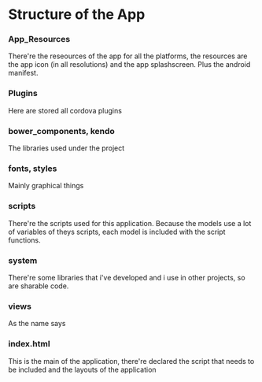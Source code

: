 # Structure of the App

### App_Resources

There're the reseources of the app for all the platforms, the resources are the app icon (in all resolutions) and the app splashscreen.
Plus the android manifest.

### Plugins

Here are stored all cordova plugins

### bower_components, kendo

The libraries used under the project

### fonts, styles

Mainly graphical things

### scripts

There're the scripts used for this application.
Because the models use a lot of variables of theys scripts, each model is included with the script functions.

### system

There're some libraries that i've developed and i use in other projects, so are sharable code.

### views

As the name says

### index.html

This is the main of the application, there're declared the script that needs to be included and the layouts of the application